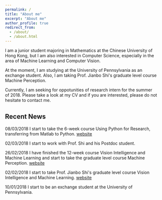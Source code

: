 ```yaml
---
permalink: /
title: "About me"
excerpt: "About me"
author_profile: true
redirect_from: 
  - /about/
  - /about.html
---
```


I am a junior student majoring in Mathematics at the Chinese University of Hong Kong, but I am also interested in Computer Science, especially in the area of Machine Learning and Computer Vision.

At the moment, I am studying at the University of Pennsylvania as an exchange student. Also, I am taking Prof. Jianbo Shi's graduate level course Machine Perception.

Currently, I am seeking for oppotunities of research intern for the summer of 2018. Please take a look at my CV and if you are interested, please do not hesitate to contact me.
 
 
 
 
## Recent News　
08/03/2018 I start to take the 6-week course Using Python for Research, transferring from Matlab to Python. [website](https://www.edx.org/course/using-python-research-harvardx-ph526x-0)

02/03/2018 I start to work with Prof. Shi and his Postdoc student.

26/02/2018 I have finished the 12-week course Vision Intelligence and Machine Learning and start to take the graduate level course Machine Perception.
           [website](https://www.coursera.org/learn/robotics-perception)

02/02/2018 I start to take Prof. Jianbo Shi's graduate level course Vision Intelligence and Machine Learning.
           [website](https://www.edx.org/course/robotics-vision-intelligence-machine-pennx-robo2x)
           
10/01/2018 I start to be an exchange student at the University of Pennsylvania.
